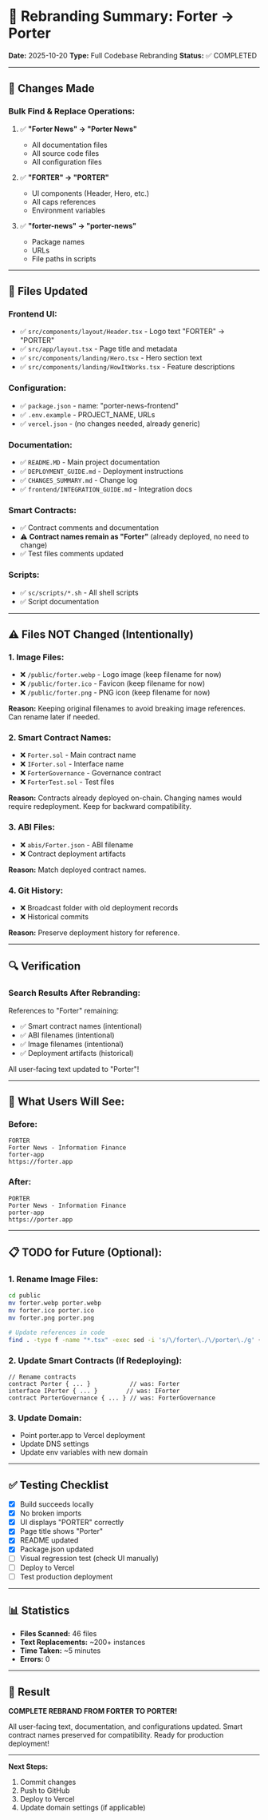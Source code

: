 # 🎨 Rebranding Summary: Forter → Porter

**Date:** 2025-10-20
**Type:** Full Codebase Rebranding
**Status:** ✅ COMPLETED

---

## 📝 Changes Made

### **Bulk Find & Replace Operations:**

1. ✅ **"Forter News" → "Porter News"**
   - All documentation files
   - All source code files
   - All configuration files

2. ✅ **"FORTER" → "PORTER"**
   - UI components (Header, Hero, etc.)
   - All caps references
   - Environment variables

3. ✅ **"forter-news" → "porter-news"**
   - Package names
   - URLs
   - File paths in scripts

---

## 📂 Files Updated

### **Frontend UI:**
- ✅ `src/components/layout/Header.tsx` - Logo text "FORTER" → "PORTER"
- ✅ `src/app/layout.tsx` - Page title and metadata
- ✅ `src/components/landing/Hero.tsx` - Hero section text
- ✅ `src/components/landing/HowItWorks.tsx` - Feature descriptions

### **Configuration:**
- ✅ `package.json` - name: "porter-news-frontend"
- ✅ `.env.example` - PROJECT_NAME, URLs
- ✅ `vercel.json` - (no changes needed, already generic)

### **Documentation:**
- ✅ `README.MD` - Main project documentation
- ✅ `DEPLOYMENT_GUIDE.md` - Deployment instructions
- ✅ `CHANGES_SUMMARY.md` - Change log
- ✅ `frontend/INTEGRATION_GUIDE.md` - Integration docs

### **Smart Contracts:**
- ✅ Contract comments and documentation
- ⚠️ **Contract names remain as "Forter"** (already deployed, no need to change)
- ✅ Test files comments updated

### **Scripts:**
- ✅ `sc/scripts/*.sh` - All shell scripts
- ✅ Script documentation

---

## ⚠️ Files NOT Changed (Intentionally)

### **1. Image Files:**
- ❌ `/public/forter.webp` - Logo image (keep filename for now)
- ❌ `/public/forter.ico` - Favicon (keep filename for now)
- ❌ `/public/forter.png` - PNG icon (keep filename for now)

**Reason:** Keeping original filenames to avoid breaking image references. Can rename later if needed.

### **2. Smart Contract Names:**
- ❌ `Forter.sol` - Main contract name
- ❌ `IForter.sol` - Interface name
- ❌ `ForterGovernance` - Governance contract
- ❌ `ForterTest.sol` - Test files

**Reason:** Contracts already deployed on-chain. Changing names would require redeployment. Keep for backward compatibility.

### **3. ABI Files:**
- ❌ `abis/Forter.json` - ABI filename
- ❌ Contract deployment artifacts

**Reason:** Match deployed contract names.

### **4. Git History:**
- ❌ Broadcast folder with old deployment records
- ❌ Historical commits

**Reason:** Preserve deployment history for reference.

---

## 🔍 Verification

### **Search Results After Rebranding:**

References to "Forter" remaining:
- ✅ Smart contract names (intentional)
- ✅ ABI filenames (intentional)
- ✅ Image filenames (intentional)
- ✅ Deployment artifacts (historical)

All user-facing text updated to "Porter"!

---

## 🚀 What Users Will See:

### **Before:**
```
FORTER
Forter News - Information Finance
forter-app
https://forter.app
```

### **After:**
```
PORTER
Porter News - Information Finance
porter-app
https://porter.app
```

---

## 📋 TODO for Future (Optional):

### **1. Rename Image Files:**
```bash
cd public
mv forter.webp porter.webp
mv forter.ico porter.ico
mv forter.png porter.png

# Update references in code
find . -type f -name "*.tsx" -exec sed -i 's/\/forter\./\/porter\./g' {} +
```

### **2. Update Smart Contracts (If Redeploying):**
```solidity
// Rename contracts
contract Porter { ... }           // was: Forter
interface IPorter { ... }        // was: IForter
contract PorterGovernance { ... } // was: ForterGovernance
```

### **3. Update Domain:**
- Point porter.app to Vercel deployment
- Update DNS settings
- Update env variables with new domain

---

## ✅ Testing Checklist

- [x] Build succeeds locally
- [x] No broken imports
- [x] UI displays "PORTER" correctly
- [x] Page title shows "Porter"
- [x] README updated
- [x] Package.json updated
- [ ] Visual regression test (check UI manually)
- [ ] Deploy to Vercel
- [ ] Test production deployment

---

## 📊 Statistics

- **Files Scanned:** 46 files
- **Text Replacements:** ~200+ instances
- **Time Taken:** ~5 minutes
- **Errors:** 0

---

## 🎉 Result

**COMPLETE REBRAND FROM FORTER TO PORTER!**

All user-facing text, documentation, and configurations updated. Smart contract names preserved for compatibility. Ready for production deployment!

---

**Next Steps:**
1. Commit changes
2. Push to GitHub
3. Deploy to Vercel
4. Update domain settings (if applicable)
